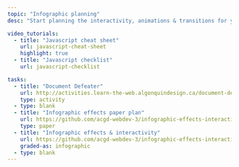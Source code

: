 ```yaml
---
topic: "Infographic planning"
desc: "Start planning the interactivity, animations & transitions for your responsive infographic."

video_tutorials:
  - title: "Javascript cheat sheet"
    url: javascript-cheat-sheet
    highlight: true
  - title: "Javascript checklist"
    url: javascript-checklist

tasks:
  - title: "Document Defeater"
    url: http://activities.learn-the-web.algonquindesign.ca/document-defeater/
    type: activity
  - type: blank
  - title: "Infographic effects paper plan"
    url: https://github.com/acgd-webdev-3/infographic-effects-interactivity#1-paper-plan
    type: paper
  - title: "Infographic effects & interactivity"
    url: https://github.com/acgd-webdev-3/infographic-effects-interactivity
    graded-as: infographic
  - type: blank
---
```

